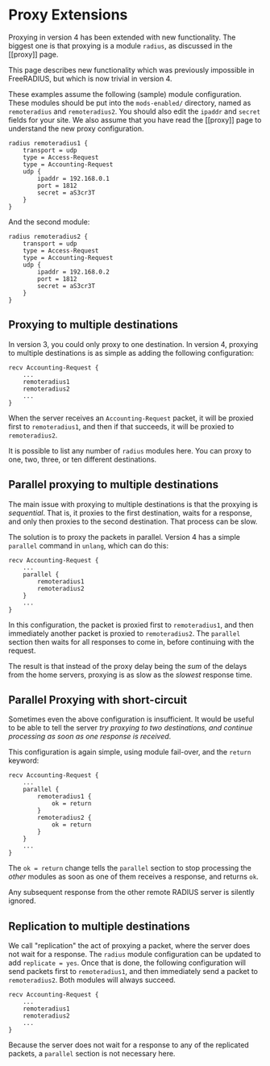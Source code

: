 # Proxy Extensions

Proxying in version 4 has been extended with new functionality.  The biggest one is that proxying is a module `radius`, as discussed in the [[proxy]] page.

This page describes new functionality which was previously impossible in FreeRADIUS, but which is now trivial in version 4.

These examples assume the following (sample) module configuration.  These modules should be put into the `mods-enabled/` directory, named as `remoteradius` and `remoteradius2`.  You should also edit the `ipaddr` and `secret` fields for your site.  We also assume that you have read the [[proxy]] page to understand the new proxy configuration.

    radius remoteradius1 {
        transport = udp
        type = Access-Request
        type = Accounting-Request
        udp {
            ipaddr = 192.168.0.1
            port = 1812
            secret = aS3cr3T
        }
    }

And the second module:

    radius remoteradius2 {
        transport = udp
        type = Access-Request
        type = Accounting-Request
        udp {
            ipaddr = 192.168.0.2
            port = 1812
            secret = aS3cr3T
        }
    }


## Proxying to multiple destinations

In version 3, you could only proxy to one destination.  In version 4, proxying to multiple destinations is as simple as adding the following configuration:

    recv Accounting-Request {
        ...
        remoteradius1
        remoteradius2
        ...
    }

When the server receives an `Accounting-Request` packet, it will be proxied first to `remoteradius1`, and then if that succeeds, it will be proxied to `remoteradius2`.

It is possible to list any number of `radius` modules here.  You can proxy to one, two, three, or ten different destinations.

## Parallel proxying to multiple destinations

The main issue with proxying to multiple destinations is that the proxying is _sequential_.  That is, it proxies to the first destination, waits for a response, and only then proxies to the second destination.  That process can be slow.

The solution is to proxy the packets in parallel.  Version 4 has a simple `parallel` command in `unlang`, which can do this:

    recv Accounting-Request {
        ...
        parallel {
            remoteradius1
            remoteradius2
        }
        ...
    }

In this configuration, the packet is proxied first to `remoteradius1`, and then immediately another packet is proxied to `remoteradius2`.  The `parallel` section then waits for all responses to come in, before continuing with the request.

The result is that instead of the proxy delay being the _sum_ of the delays from the home servers, proxying is as slow as the _slowest_ response time.

## Parallel Proxying with short-circuit

Sometimes even the above configuration is insufficient.  It would be useful to be able to tell the server _try proxying to two destinations, and continue processing as soon as one response is received_.

This configuration is again simple, using module fail-over, and the `return` keyword:

    recv Accounting-Request {
        ...
        parallel {
            remoteradius1 {
                ok = return
            }
            remoteradius2 {
                ok = return
            }
        }
        ...
    }

The `ok = return` change tells the `parallel` section to stop processing the _other_ modules as soon as one of them receives a response, and returns `ok`.

Any subsequent response from the other remote RADIUS server is silently ignored.

## Replication to multiple destinations

We call "replication" the act of proxying a packet, where the server does not wait for a response.  The `radius` module configuration can be updated to add `replicate = yes`.  Once that is done, the following configuration will send packets first to `remoteradius1`, and then immediately send a packet to `remoteradius2`.  Both modules will always succeed.

    recv Accounting-Request {
        ...
        remoteradius1
        remoteradius2
        ...
    }

Because the server does not wait for a response to any of the replicated packets, a `parallel` section is not necessary here.
